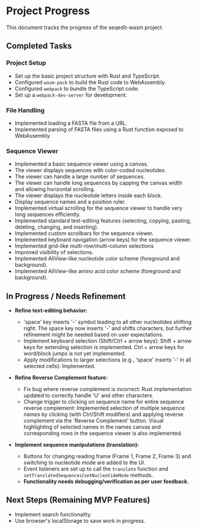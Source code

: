 # Project Progress

This document tracks the progress of the seqedit-wasm project.

## Completed Tasks

### Project Setup

*   Set up the basic project structure with Rust and TypeScript.
*   Configured `wasm-pack` to build the Rust code to WebAssembly.
*   Configured `webpack` to bundle the TypeScript code.
*   Set up a `webpack-dev-server` for development.

### File Handling

*   Implemented loading a FASTA file from a URL.
*   Implemented parsing of FASTA files using a Rust function exposed to WebAssembly.

### Sequence Viewer

*   Implemented a basic sequence viewer using a canvas.
*   The viewer displays sequences with color-coded nucleotides.
*   The viewer can handle a large number of sequences.
*   The viewer can handle long sequences by capping the canvas width and allowing horizontal scrolling.
*   The viewer displays the nucleotide letters inside each block.
*   Display sequence names and a position ruler.
*   Implemented virtual scrolling for the sequence viewer to handle very long sequences efficiently.
*   Implemented standard text-editing features (selecting, copying, pasting, deleting, changing, and inserting).
*   Implemented custom scrollbars for the sequence viewer.
*   Implemented keyboard navigation (arrow keys) for the sequence viewer.
*   Implemented grid-like multi-row/multi-column selections
*   Improved visibility of selections.
*   Implemented AliView-like nucleotide color scheme (foreground and background).
*   Implemented AliView-like amino acid color scheme (foreground and background).

## In Progress / Needs Refinement

*   **Refine text-editing behavior:**
    *   'space' key inserts '-' symbol leading to all other nucleotides shifting right: The space key now inserts '-' and shifts characters, but further refinement might be needed based on user expectations.
    *   Implement keyboard selection (Shift/Ctrl + arrow keys): Shift + arrow keys for extending selection is implemented. Ctrl + arrow keys for word/block jumps is not yet implemented.
    *   Apply modifications to larger selections (e.g., 'space' inserts '-' in all selected cells): Implemented.

*   **Refine Reverse Complement feature:**
    *   Fix bug where reverse complement is incorrect: Rust implementation updated to correctly handle 'U' and other characters.
    *   Change trigger to clicking on sequence name for entire sequence reverse complement: Implemented selection of multiple sequence names by clicking (with Ctrl/Shift modifiers) and applying reverse complement via the 'Reverse Complement' button. Visual highlighting of selected names in the names canvas and corresponding rows in the sequence viewer is also implemented.

*   **Implement sequence manipulations (translation):**
    *   Buttons for changing reading frame (Frame 1, Frame 2, Frame 3) and switching to nucleotide mode are added to the UI.
    *   Event listeners are set up to call the `translate` function and `setTranslatedSequences`/`setNucleotideMode` methods.
    *   **Functionality needs debugging/verification as per user feedback.**

## Next Steps (Remaining MVP Features)

*   Implement search functionality.
*   Use browser's localStorage to save work in progress.
